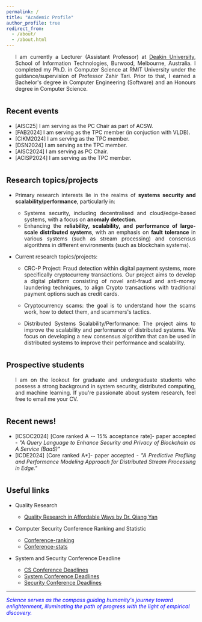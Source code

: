 ```yaml
---
permalink: /
title: "Academic Profile"
author_profile: true
redirect_from: 
  - /about/
  - /about.html
---
```


<span style=" text-align: justify;">
  <ul> I am currently a Lecturer (Assistant Professor) at <a href="https://www.deakin.edu.au/">Deakin University</a>, School of Information Technologies, Burwood, Melbourne, Australia. I completed my Ph.D. in Computer Science at RMIT University under the guidance/supervision of Professor Zahir Tari. Prior to that, I earned a Bachelor's degree in Computer Engineering (Software) and an Honours degree in Computer Science. </ul>
</span>

<span style="font-size:20px;">Recent events</span>
======

  * [AISC25] I am serving as the PC Chair as part of ACSW.
  * [FAB2024] I am serving as the TPC member (in conjuction with VLDB).
  * [CIKM2024] I am serving as the TPC member.
  * [DSN2024] I am serving as the TPC member.
  * [AISC2024] I am serving as PC Chair.
  * [ACISP2024] I am serving as the TPC member.


<span style="font-size:20px;">Research topics/projects</span>
======

<span style=" text-align: justify;"> 

 * Primary research interests lie in the realms of <span style="font-weight:bold">systems security and scalability/performance</span>, particularly in: 

     * Systems security, including decentralised and cloud/edge-based systems, with a focus on <span style="font-weight:bold">anomaly detection</span>.
     * Enhancing the <span style="font-weight:bold">reliability, scalability, and performance of large-scale distributed systems</span>, with an emphasis on <span style="font-weight:bold">fault tolerance</span> in various systems (such as stream processing) and consensus algorithms in different environments (such as blockchain systems).

 * Current research topics/projects:

      * CRC-P Project: Fraud detection within digital payment systems, more specifically cryptocurreny transactions. Our project aims to develop a digital platform consisting of novel anti-fraud and anti-money laundering techniques, to align Crypto transactions with traditional payment options such as credit cards.  

      * Cryptocurrency scams: the goal is to understand how the scams work, how to detect them, and scammers's tactics.  

      * Distributed Systems Scalability/Performance: The project aims to improve the scalability and performance of distributed systems. We focus on developing a new consensus algorithm that can be used in distributed systems to improve their performance and scalability.

</span>

<span style="font-size:20px;">Prospective students</span>
======
<span style=" text-align: justify;">
  <ul>I am on the lookout for graduate and undergraduate students who possess a strong background in system security, distributed computing, and machine learning. If you're passionate about system research, feel free to email me your CV. </ul> </span>


<span style="font-size:20px;">Recent news!</span>
======
<span style=" text-align: justify;"> 
  
  * [ICSOC2024] [Core ranked A -- 15% acceptance rate]- paper accepted - <span style="font-style: italic;">"A Query Language to Enhance Security and Privacy of Blockchain as A Service (BaaS)"</span> 
  * [ICDE2024] [Core ranked A*]- paper accepted - <span style="font-style: italic;"> "A Predictive Profiling and Performance Modeling Approach for Distributed Stream Processing in Edge."</span>
  </span>

<span style="font-size:20px;">Useful links</span>
======
  * Quality Research
     * <a href= "http://www.mysmu.edu/phdis2008/qiang.yan.2008/Doc/Quality%20Research%20in%20Affordable%20Way.pdf">Quality Research in Affordable Ways by Dr. Qiang Yan</a>

  * Computer Security Conference Ranking and Statistic
     * <a href= "http://jianying.space/conference-ranking.html">Conference-ranking</a>
     * <a href="http://faculty.cs.tamu.edu/guofei/sec_conf_stat.htm">Conference-stats</a>

  * System and Security Conference Deadline
     * <a href="https://cs-deadlines.cin.ufpe.br/"> CS Conference Deadlines </a>
     * <a href="https://dants.github.io/index_sysvenues_deadline.html"> System Conference Deadlines </a>
     * <a href= "https://sec-deadlines.github.io/">Security Conference Deadlines</a>

***
<span style="font-style: italic; color:blue;"> Science serves as the compass guiding humanity's journey toward enlightenment, illuminating the path of progress with the light of empirical discovery.</span>
